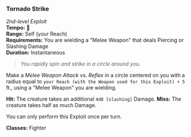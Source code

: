 ### Tornado Strike
*2nd-level Exploit*  
**Tempo:** 🔺  
**Range:** Self (your Reach)  
**Requirements:** You are wielding a "Melee Weapon" that deals Piercing or Slashing Damage  
**Duration:** Instantaneous  

> *You rapidly spin and strike in a circle around you.*

Make a *Melee Weapon Attack* vs. *Reflex* in a circle centered on you with a radius equal to `your Reach (with the Weapon used for this Exploit) + 5` ft., using a "Melee Weapon" you are wielding.

**Hit:** The creature takes an additional `4d8 [slashing]` Damage.
**Miss:** The creature takes half as much Damage.

You can only perform this Exploit once per turn.

**Classes:** Fighter
